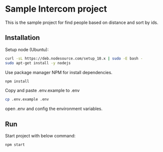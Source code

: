 # Sample Intercom project
This is the sample project for find people based on distance and sort by ids.

## Installation
Setup node (Ubuntu):
```bash
curl -sL https://deb.nodesource.com/setup_10.x | sudo -E bash -
sudo apt-get install -y nodejs
```
Use package manager NPM for install dependencies.
```bash
npm install
```

Copy and paste .env.example to .env
```bash
cp .env.example .env
```

open .env and config the environment variables.

## Run
Start project with below command:
```bash
npm start
```

